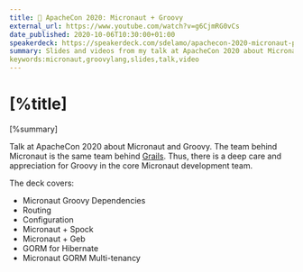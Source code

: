 ```yaml
---
title: 📼 ApacheCon 2020: Micronaut + Groovy
external_url: https://www.youtube.com/watch?v=g6CjmRG0vCs 
date_published: 2020-10-06T10:30:00+01:00
speakerdeck: https://speakerdeck.com/sdelamo/apachecon-2020-micronaut-plus-groovy
summary: Slides and videos from my talk at ApacheCon 2020 about Micronaut and Groovy
keywords:micronaut,groovylang,slides,talk,video
---
```


# [%title]

[%summary]

Talk at ApacheCon 2020 about Micronaut and Groovy. The team behind Micronaut is the same team behind [Grails](https://grails.org). Thus, there is a deep care and appreciation for Groovy in the core Micronaut development team. 

The deck covers:

- Micronaut Groovy Dependencies
- Routing
- Configuration
- Micronaut + Spock
- Micronaut + Geb
- GORM for Hibernate
- Micronaut GORM Multi-tenancy

<script async class="speakerdeck-embed" data-id="0372abab3ced44dbbd2a880339aab1f0" data-ratio="1.77469670710572" src="//speakerdeck.com/assets/embed.js"></script>
